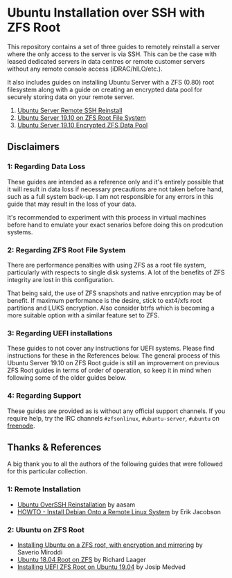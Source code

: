 # Ubuntu Installation over SSH with ZFS Root

This repository contains a set of three guides to remotely reinstall a server where the only access to the server is via SSH. This can be the case with leased dedicated servers in data centres or remote customer servers without any remote console access (iDRAC/hILO/etc.).

It also includes guides on installing Ubuntu Server with a ZFS (0.80) root filesystem along with a guide on creating an encrypted data pool for securely storing data on your remote server.

1. [Ubuntu Server Remote SSH Reinstall](ubuntu-server-remote-ssh-installation.md)
2. [Ubuntu Server 19.10 on ZFS Root File System](ubuntu-server-19.10-zfs-root.md)
3. [Ubuntu Server 19.10 Encrypted ZFS Data Pool](ubuntu-server-encrypted-zfs-data-pool.md)

## Disclaimers

### 1: Regarding Data Loss
These guides are intended as a reference only and it's entirely possible that it will result in data loss if necessary precautions are not taken before hand, such as a full system back-up. I am not responsible for any errors in this guide that may result in the loss of your data.

It's recommended to experiment with this process in virtual machines before hand to emulate your exact senarios before doing this on prodcution systems.

### 2: Regarding ZFS Root File System
There are performance penalties with using ZFS as a root file system, particularly with respects to single disk systems. A lot of the benefits of ZFS integrity are lost in this configuration. 

That being said, the use of ZFS snapshots and native enrcyption may be of benefit. If maximum performance is the desire, stick to ext4/xfs root partitions and LUKS encryption. Also consider btrfs which is becoming a more suitable option with a similar feature set to ZFS.

### 3: Regarding UEFI installations
These guides to not cover any instructions for UEFI systems. Please find instructions for these in the References below. The general process of this Ubuntu Server 19.10 on ZFS Root guide is still an improvement on previous ZFS Root guides in terms of order of operation, so keep it in mind when following some of the older guides below.

### 4: Regarding Support
These guides are provided as is without any official support channels. If you require help, try the IRC channels `#zfsonlinux`, `#ubuntu-server`, `#ubuntu` on [freenode](https://freenode.net/).

## Thanks & References

A big thank you to all the authors of the following guides that were followed for this particular collection.

### 1: Remote Installation
- [Ubuntu OverSSH Reinstallation](https://gitlab.com/aasaam/ubuntu-overssh-reinstallation/tree/master) by aasam
- [HOWTO - Install Debian Onto a Remote Linux System](http://www.underhanded.org/papers/debian-conversion/remotedeb.html) by Erik Jacobson

### 2: Ubuntu on ZFS Root
- [Installing Ubuntu on a ZFS root, with encryption and mirroring](https://saveriomiroddi.github.io/Installing-Ubuntu-on-a-ZFS-root-with-encryption-and-mirroring/) by Saverio Miroddi
- [Ubuntu 18.04 Root on ZFS](https://github.com/zfsonlinux/zfs/wiki/Ubuntu-18.04-Root-on-ZFS) by Richard Laager
- [Installing UEFI ZFS Root on Ubuntu 19.04](https://www.medo64.com/2019/04/installing-uefi-zfs-root-on-ubuntu-19-04/) by Josip Medved

